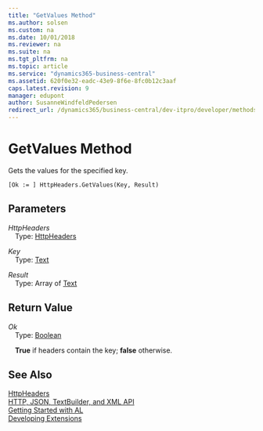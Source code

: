 ```yaml
---
title: "GetValues Method"
ms.author: solsen
ms.custom: na
ms.date: 10/01/2018
ms.reviewer: na
ms.suite: na
ms.tgt_pltfrm: na
ms.topic: article
ms.service: "dynamics365-business-central"
ms.assetid: 620f0e32-eadc-43e9-8f6e-8fc0b12c3aaf
caps.latest.revision: 9
manager: edupont
author: SusanneWindfeldPedersen
redirect_url: /dynamics365/business-central/dev-itpro/developer/methods-auto/library
---
```

<!--This topic is deprected, see redirection URL-->

 

# GetValues Method
Gets the values for the specified key.

```
[Ok := ] HttpHeaders.GetValues(Key, Result)
```

## Parameters
*HttpHeaders*  
&emsp;Type: [HttpHeaders](httpheaders-class.md)

*Key*  
&emsp;Type: [Text](../datatypes/devenv-text-data-type.md)

*Result*  
&emsp;Type: Array of [Text](../datatypes/devenv-text-data-type.md)

## Return Value
*Ok*  
&emsp;Type: [Boolean](../datatypes/devenv-boolean-data-type.md)

&emsp;**True** if headers contain the key; **false** otherwise.

## See Also
[HttpHeaders](httpheaders-class.md)  
[HTTP, JSON, TextBuilder, and XML API](../devenv-restapi-overview.md)  
[Getting Started with AL](../devenv-get-started.md)  
[Developing Extensions](../devenv-dev-overview.md)  
